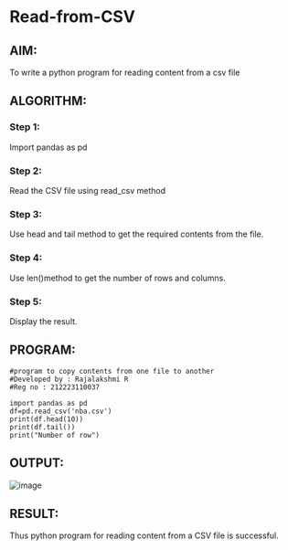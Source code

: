 # Read-from-CSV

## AIM:
To write a python program for reading content from a csv file

## ALGORITHM:
### Step 1:
Import pandas as pd

### Step 2:
Read the CSV file using read_csv method

### Step 3:
Use head and tail method to get the required contents from the file.

### Step 4:
Use len()method to get the number of rows and columns.

### Step 5:
Display the result.

## PROGRAM:
```
#program to copy contents from one file to another
#Developed by : Rajalakshmi R
#Reg no : 212223110037

import pandas as pd
df=pd.read_csv('nba.csv')
print(df.head(10))
print(df.tail())
print("Number of row")
```

## OUTPUT:
![image](https://github.com/Raji1009/Read-from-CSV/assets/89059861/248ec6d5-3a97-456b-98e0-970bba02e32d)

## RESULT:
Thus python program for reading content from a CSV file is successful.
